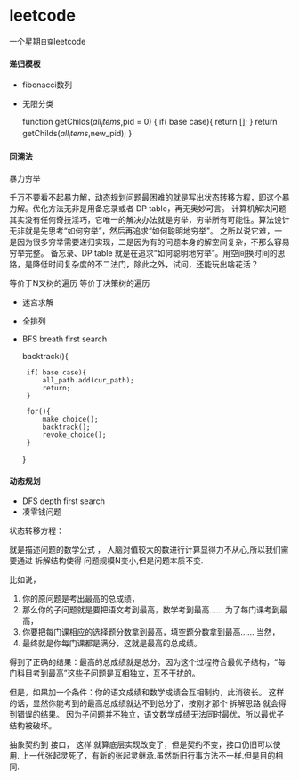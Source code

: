 # leetcode

一个星期`日穿`leetcode


#### 递归模板

 - fibonacci数列
 - 无限分类


	function getChilds($all_items,$pid = 0)
	{
		if( base case){
			return [];
		}
		return getChilds($all_items,$new_pid);
	}


#### 回溯法

暴力穷举

千万不要看不起暴力解，动态规划问题最困难的就是写出状态转移方程，即这个暴力解。优化方法无非是用备忘录或者 DP table，再无奥妙可言。
计算机解决问题其实没有任何奇技淫巧，它唯一的解决办法就是穷举，穷举所有可能性。算法设计无非就是先思考“如何穷举”，然后再追求“如何聪明地穷举”。
之所以说它难，一是因为很多穷举需要递归实现，二是因为有的问题本身的解空间复杂，不那么容易穷举完整。
备忘录、DP table 就是在追求“如何聪明地穷举”。用空间换时间的思路，是降低时间复杂度的不二法门，除此之外，试问，还能玩出啥花活？

等价于N叉树的遍历
等价于决策树的遍历

 - 迷宫求解
 - 全排列
 - BFS breath first search


	backtrack(){

		if( base case){
			all_path.add(cur_path);
			return;
		}

		for(){
			make_choice();
			backtrack();
			revoke_choice();
		}

	}


#### 动态规划

 - DFS depth first search
 - 凑零钱问题 


状态转移方程：

就是描述问题的数学公式 ， 人脑对值较大的数进行计算显得力不从心,所以我们需要通过 拆解结构使得 问题规模N变小,但是问题本质不变.	

比如说，

 1. 你的原问题是考出最高的总成绩，
 1. 那么你的子问题就是要把语文考到最高，数学考到最高…… 为了每门课考到最高，
 1. 你要把每门课相应的选择题分数拿到最高，填空题分数拿到最高…… 当然，
 1. 最终就是你每门课都是满分，这就是最高的总成绩。

得到了正确的结果：最高的总成绩就是总分。因为这个过程符合最优子结构，“每门科目考到最高”这些子问题是互相独立，互不干扰的。

但是，如果加一个条件：你的语文成绩和数学成绩会互相制约，此消彼长。
这样的话，显然你能考到的最高总成绩就达不到总分了，按刚才那个 拆解思路 就会得到错误的结果。
因为子问题并不独立，语文数学成绩无法同时最优，所以最优子结构被破坏。

抽象契约到 接口， 这样 就算底层实现改变了，但是契约不变，接口仍旧可以使用.
上一代张起灵死了，有新的张起灵继承.虽然新旧行事方法不一样.但是目的相同.

